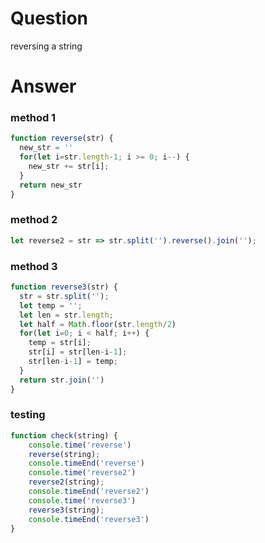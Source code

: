 # Question
reversing a string

# Answer
### method 1
```javascript
function reverse(str) {
  new_str = ''
  for(let i=str.length-1; i >= 0; i--) {
    new_str += str[i];
  }
  return new_str
}
```

### method 2
```javascript
let reverse2 = str => str.split('').reverse().join('');
```

### method 3
```javascript
function reverse3(str) {
  str = str.split('');
  let temp = '';
  let len = str.length;
  let half = Math.floor(str.length/2)
  for(let i=0; i < half; i++) {
    temp = str[i];
    str[i] = str[len-i-1];
    str[len-i-1] = temp;
  }
  return str.join('')
}
```
### testing

```javascript
function check(string) {
	console.time('reverse')
	reverse(string);
	console.timeEnd('reverse')
	console.time('reverse2')
	reverse2(string);
	console.timeEnd('reverse2')
	console.time('reverse3')
	reverse3(string);
	console.timeEnd('reverse3')
}
```
